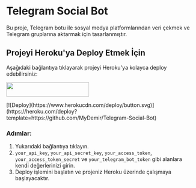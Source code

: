 # Telegram Social Bot

Bu proje, Telegram botu ile sosyal medya platformlarından veri çekmek ve Telegram gruplarına aktarmak için tasarlanmıştır.

## Projeyi Heroku'ya Deploy Etmek İçin

Aşağıdaki bağlantıya tıklayarak projeyi Heroku'ya kolayca deploy edebilirsiniz:

<p><a href="https://heroku.com/deploy?template=https://github.com/MyDemir/Telegram-Social-Bot/tree/main"> <img src="https://img.shields.io/badge/Deploy%20To%20Heroku-red?style=for-the-badge&logo=heroku" width="220" height="38.45"/></a></p>
[![Deploy](https://www.herokucdn.com/deploy/button.svg)](https://heroku.com/deploy?template=https://github.com/MyDemir/Telegram-Social-Bot)

### Adımlar:
1. Yukarıdaki bağlantıya tıklayın.
2. `your_api_key`, `your_api_secret_key`, `your_access_token`, `your_access_token_secret` ve `your_telegram_bot_token` gibi alanlara kendi değerlerinizi girin.
3. Deploy işlemini başlatın ve projeniz Heroku üzerinde çalışmaya başlayacaktır.
